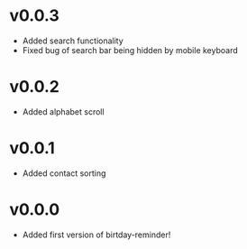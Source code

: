 # v0.0.3
- Added search functionality
- Fixed bug of search bar being hidden by mobile keyboard

# v0.0.2
- Added alphabet scroll

# v0.0.1
- Added contact sorting

# v0.0.0
- Added first version of birtday-reminder!